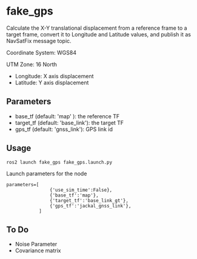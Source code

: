 # fake_gps
Calculate the X-Y translational displacement from a reference frame to a target frame, convert it to Longitude and Latitude values, and publish it as NavSatFix message topic. 

Coordinate System: WGS84

UTM Zone: 16 North

- Longitude: X axis displacement
- Latitude: Y axis displacement


## Parameters
- base_tf (default: 'map' ): the reference TF 
- target_tf (default: 'base_link'): the target TF
- gps_tf (default: 'gnss_link'): GPS link id


## Usage

```
ros2 launch fake_gps fake_gps.launch.py 
```
Launch parameters for the node

```
parameters=[
                {'use_sim_time':False},
                {'base_tf':'map'},
                {'target_tf':'base_link_gt'},
                {'gps_tf':'jackal_gnss_link'},      
            ]
```

## To Do
- Noise Parameter
- Covariance matrix 



